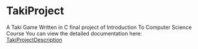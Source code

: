 # TakiProject
A Taki Game Written in C final project of Introduction To Computer Science Course
You can view the detailed documentation here:
[TakiProjectDescription](takiProjectDescription.pdf)
